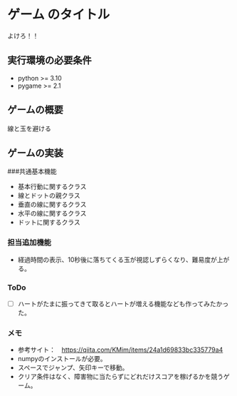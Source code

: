 # ゲーム のタイトル
よけろ！！
## 実行環境の必要条件
* python >= 3.10
* pygame >= 2.1

## ゲームの概要
線と玉を避ける

## ゲームの実装
###共通基本機能
* 基本行動に関するクラス
* 線とドットの親クラス
* 垂直の線に関するクラス
* 水平の線に関するクラス
* ドットに関するクラス
### 担当追加機能
* 経過時間の表示、10秒後に落ちてくる玉が視認しずらくなり、難易度が上がる。

### ToDo
- [ ] ハートがたまに振ってきて取るとハートが増える機能なども作ってみたかった。

### メモ
* 参考サイト：　https://qiita.com/KMim/items/24a1d69833bc335779a4
* numpyのインストールが必要。
* スペースでジャンプ、矢印キーで移動。
* クリア条件はなく、障害物に当たらずにどれだけスコアを稼げるかを競うゲーム。
